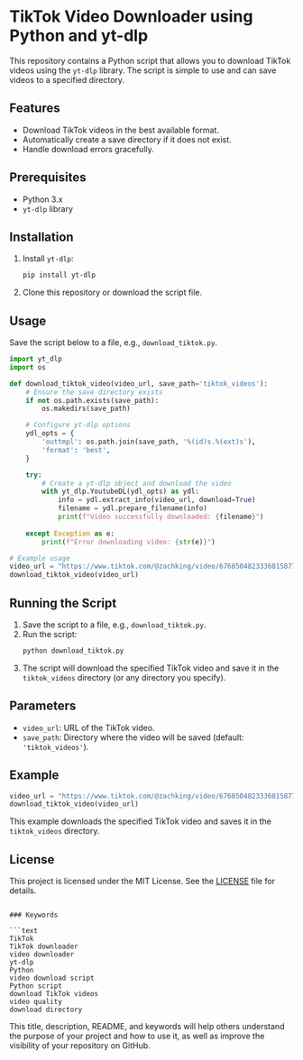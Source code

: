 # TikTok Video Downloader using Python and yt-dlp

This repository contains a Python script that allows you to download TikTok videos using the `yt-dlp` library. The script is simple to use and can save videos to a specified directory.

## Features

- Download TikTok videos in the best available format.
- Automatically create a save directory if it does not exist.
- Handle download errors gracefully.

## Prerequisites

- Python 3.x
- `yt-dlp` library

## Installation

1. Install `yt-dlp`:
    ```sh
    pip install yt-dlp
    ```

2. Clone this repository or download the script file.

## Usage

Save the script below to a file, e.g., `download_tiktok.py`.

```python
import yt_dlp
import os

def download_tiktok_video(video_url, save_path='tiktok_videos'):
    # Ensure the save directory exists
    if not os.path.exists(save_path):
        os.makedirs(save_path)

    # Configure yt-dlp options
    ydl_opts = {
        'outtmpl': os.path.join(save_path, '%(id)s.%(ext)s'),
        'format': 'best',
    }

    try:
        # Create a yt-dlp object and download the video
        with yt_dlp.YoutubeDL(ydl_opts) as ydl:
            info = ydl.extract_info(video_url, download=True)
            filename = ydl.prepare_filename(info)
            print(f"Video successfully downloaded: {filename}")
    
    except Exception as e:
        print(f"Error downloading video: {str(e)}")

# Example usage
video_url = "https://www.tiktok.com/@zachking/video/6768504823336815877?embed_source=121374463%2C121439635%2C121433650%2C121404358%2C121351166%2C121331973%2C120811592%2C120810756%3Bnull%3Bembed_blank&refer=embed&referer_url=marketing4all.es%2Flistas%2Fvideos-mas-vistos-en-tiktok-2024%2F&referer_video_id=6768504823336815877"
download_tiktok_video(video_url)
```

## Running the Script

1. Save the script to a file, e.g., `download_tiktok.py`.
2. Run the script:
    ```sh
    python download_tiktok.py
    ```
3. The script will download the specified TikTok video and save it in the `tiktok_videos` directory (or any directory you specify).

## Parameters

- `video_url`: URL of the TikTok video.
- `save_path`: Directory where the video will be saved (default: `'tiktok_videos'`).

## Example

```python
video_url = "https://www.tiktok.com/@zachking/video/6768504823336815877?embed_source=121374463%2C121439635%2C121433650%2C121404358%2C121351166%2C121331973%2C120811592%2C120810756%3Bnull%3Bembed_blank&refer=embed&referer_url=marketing4all.es%2Flistas%2Fvideos-mas-vistos-en-tiktok-2024%2F&referer_video_id=6768504823336815877"
download_tiktok_video(video_url)
```

This example downloads the specified TikTok video and saves it in the `tiktok_videos` directory.

## License

This project is licensed under the MIT License. See the [LICENSE](LICENSE) file for details.
```

### Keywords

```text
TikTok
TikTok downloader
video downloader
yt-dlp
Python
video download script
Python script
download TikTok videos
video quality
download directory
```

This title, description, README, and keywords will help others understand the purpose of your project and how to use it, as well as improve the visibility of your repository on GitHub.
